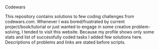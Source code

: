 Codewars

This repository contains solutions to few coding challenges from codewars.com. Whenever I was bored/frustrated by current project/book/tutorial or just wanted to engage in some creative problem-solving, I tended to visit this website. Because my profile shows only some stats and list of successfully coded tasks I added few solutions here. Descriptions of problems and links are stated before scripts.
